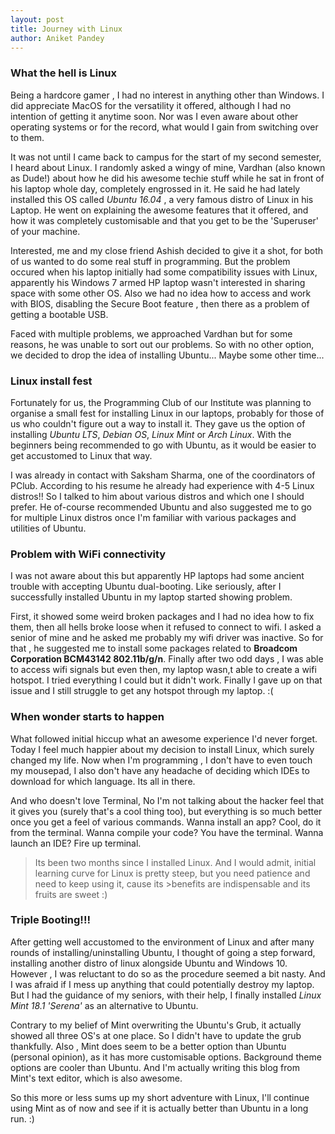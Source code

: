```yaml
---
layout: post
title: Journey with Linux
author: Aniket Pandey
---
```


### What the hell is Linux
Being a hardcore gamer , I had no interest in anything other than Windows. I did appreciate MacOS for the versatility it offered, although I had no intention of getting it anytime soon. Nor was I even aware about other operating systems or for the record, what would I gain from switching over to them.

It was not until I came back to campus for the start of my second semester, I heard about Linux. I randomly asked a wingy of mine, Vardhan (also known as Dude!) about how he did his awesome techie stuff while he sat in front of his laptop whole day, completely engrossed in it. He said he had lately installed this OS called *Ubuntu 16.04* , a very famous distro of Linux in his Laptop. He went on explaining the awesome features that it offered, and how it was completely customisable and that you get to be the 'Superuser' of your machine. 

Interested, me and my close friend Ashish decided to give it a shot, for both of us wanted to do some real stuff in programming. But the problem occured when his laptop initially had some compatibility issues with Linux, apparently his Windows 7 armed HP laptop wasn't interested in sharing space with some other OS. Also we had no idea how to access and work with BIOS, disabling the Secure Boot feature , then there as a problem of getting a bootable USB. 

Faced with multiple problems, we approached Vardhan but for some reasons, he was unable to sort out our problems. So with no other option, we decided to drop the idea of installing Ubuntu... Maybe some other time...

### Linux install fest
Fortunately for us, the Programming Club of our Institute was planning to organise a small fest for installing Linux in our laptops, probably for those of us who couldn't figure out a way to install it. They gave us the option of installing *Ubuntu LTS*, *Debian OS*, *Linux Mint* or *Arch Linux*. With the beginners being recommended to go with Ubuntu, as it would be easier to get accustomed to Linux that way.

I was already in contact with Saksham Sharma, one of the coordinators of PClub. According to his resume he already had experience with 4-5 Linux distros!! So I talked to him about various distros and which one I should prefer. He of-course recommended Ubuntu and also suggested me to go for multiple Linux distros once I'm familiar with various packages and utilities of Ubuntu.

### Problem with WiFi connectivity
I was not aware about this but apparently HP laptops had some ancient trouble with accepting Ubuntu dual-booting. Like seriously, after I successfully installed Ubuntu in my laptop started showing problem.

First, it showed some weird broken packages and I had no idea how to fix them, then all hells broke loose when it refused to connect to wifi. I asked a senior of mine and he asked me probably my wifi driver was inactive. So for that , he suggested me to install some packages related to **Broadcom Corporation BCM43142 802.11b/g/n**. Finally after two odd days , I was able to access wifi signals but even then, my laptop wasn,t able to create a wifi hotspot. I tried everything I could but it didn't work. Finally I gave up on that issue and I still struggle to get any hotspot through my laptop. :(

### When wonder starts to happen
What followed initial hiccup what an awesome experience I'd never forget. Today I feel much happier about my decision to install Linux, which surely changed my life. Now when I'm programming , I don't have to even touch my mousepad, I also don't have any headache of deciding which IDEs to download for which language. Its all in there. 

And who doesn't love Terminal, No I'm not talking about the hacker feel that it gives you (surely that's a cool thing too), but everything is so much better once you get a feel of various commands. Wanna install an app? Cool, do it from the terminal. Wanna compile your code? You have the terminal. Wanna launch an IDE? Fire up terminal. 

>Its been two months since I installed Linux. And I would admit, initial learning curve for Linux is pretty steep, but you need patience and need to keep using it, cause its >benefits are indispensable and its fruits are sweet :) 

### Triple Booting!!!
After getting well accustomed to the environment of Linux and after many rounds of installing/uninstalling Ubuntu, I thought of going a step forward, installing another distro of linux alongside Ubuntu and Windows 10. However , I was reluctant to do so as the procedure seemed a bit nasty. And I was afraid if I mess up anything that could potentially destroy my laptop. But I had the guidance of my seniors, with their help, I finally installed *Linux Mint 18.1 'Serena'* as an alternative to Ubuntu.

Contrary to my belief of Mint overwriting the Ubuntu's Grub, it actually showed all three OS's at one place. So I didn't have to update the grub thankfully. Also , Mint does seem to be a better option than Ubuntu (personal opinion), as it has more customisable options. Background theme options are cooler than Ubuntu. And I'm actually writing this blog from Mint's text editor, which is also awesome.


So this more or less sums up my short adventure with Linux, I'll continue using Mint as of now and see if it is actually better than Ubuntu in a long run. :)
